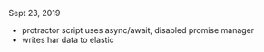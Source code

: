 Sept 23, 2019
- protractor script uses async/await, disabled promise manager
- writes har data to elastic

